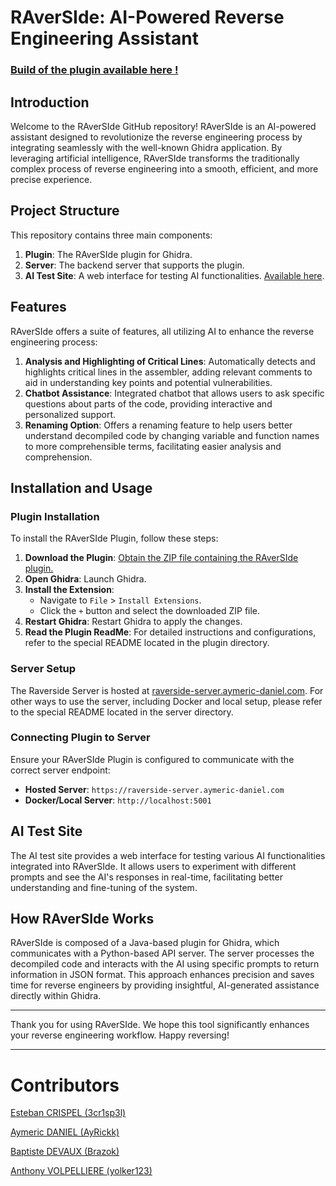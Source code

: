 # RAverSIde: AI-Powered Reverse Engineering Assistant


### [Build of the plugin available here !](https://github.com/EstebanbanC/rAversIde/releases/tag/v1.0)

## Introduction

Welcome to the RAverSIde GitHub repository! RAverSIde is an AI-powered assistant designed to revolutionize the reverse engineering process by integrating seamlessly with the well-known Ghidra application. By leveraging artificial intelligence, RAverSIde transforms the traditionally complex process of reverse engineering into a smooth, efficient, and more precise experience.

## Project Structure

This repository contains three main components:

1. **Plugin**: The RAverSIde plugin for Ghidra.
2. **Server**: The backend server that supports the plugin.
3. **AI Test Site**: A web interface for testing AI functionalities. [Available here](https://github.com/AyRickk/Raverside-Test/).

## Features

RAverSIde offers a suite of features, all utilizing AI to enhance the reverse engineering process:

1. **Analysis and Highlighting of Critical Lines**: Automatically detects and highlights critical lines in the assembler, adding relevant comments to aid in understanding key points and potential vulnerabilities.
2. **Chatbot Assistance**: Integrated chatbot that allows users to ask specific questions about parts of the code, providing interactive and personalized support.
3. **Renaming Option**: Offers a renaming feature to help users better understand decompiled code by changing variable and function names to more comprehensible terms, facilitating easier analysis and comprehension.

## Installation and Usage

### Plugin Installation

To install the RAverSIde Plugin, follow these steps:

1. **Download the Plugin**: [Obtain the ZIP file containing the RAverSIde plugin.](https://github.com/EstebanbanC/rAversIde/releases/tag/v1.0)
2. **Open Ghidra**: Launch Ghidra.
3. **Install the Extension**:
    - Navigate to `File` > `Install Extensions`.
    - Click the `+` button and select the downloaded ZIP file.
4. **Restart Ghidra**: Restart Ghidra to apply the changes.
5. **Read the Plugin ReadMe**: For detailed instructions and configurations, refer to the special README located in the plugin directory.

### Server Setup

The Raverside Server is hosted at [raverside-server.aymeric-daniel.com](https://raverside-server.aymeric-daniel.com/). For other ways to use the server, including Docker and local setup, please refer to the special README located in the server directory.

### Connecting Plugin to Server

Ensure your RAverSIde Plugin is configured to communicate with the correct server endpoint:

- **Hosted Server**: `https://raverside-server.aymeric-daniel.com`
- **Docker/Local Server**: `http://localhost:5001`

## AI Test Site

The AI test site provides a web interface for testing various AI functionalities integrated into RAverSIde. It allows users to experiment with different prompts and see the AI's responses in real-time, facilitating better understanding and fine-tuning of the system.

## How RAverSIde Works

RAverSIde is composed of a Java-based plugin for Ghidra, which communicates with a Python-based API server. The server processes the decompiled code and interacts with the AI using specific prompts to return information in JSON format. This approach enhances precision and saves time for reverse engineers by providing insightful, AI-generated assistance directly within Ghidra.

---

Thank you for using RAverSIde. We hope this tool significantly enhances your reverse engineering workflow. Happy reversing!

--- 

# Contributors
[Esteban CRISPEL (3cr1sp3l)](https://github.com/3cr1sp3l)

[Aymeric DANIEL (AyRickk)](https://github.com/AyRickk)

[Baptiste DEVAUX (Brazok)](https://github.com/Brazok)

[Anthony VOLPELLIERE (yolker123)](https://github.com/yolker123)
